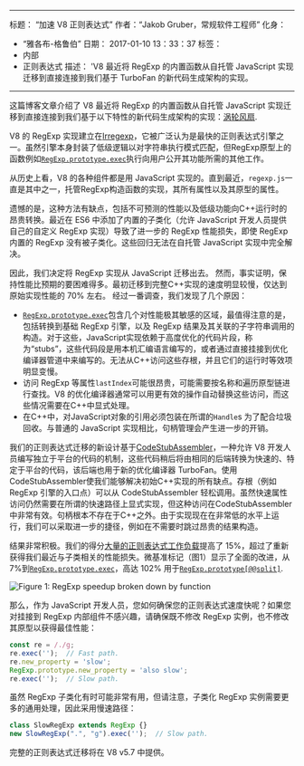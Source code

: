 ***

标题： “加速 V8 正则表达式”
作者：“Jakob Gruber，常规软件工程师”
化身：

*   “雅各布-格鲁伯”
    日期： 2017-01-10 13：33：37
    标签：
*   内部
*   正则表达式
    描述： 'V8 最近将 RegExp 的内置函数从自托管 JavaScript 实现迁移到直接连接到我们基于 TurboFan 的新代码生成架构的实现。

***

这篇博客文章介绍了 V8 最近将 RegExp 的内置函数从自托管 JavaScript 实现迁移到直接连接到我们基于以下特性的新代码生成架构的实现：[涡轮风扇](/blog/v8-release-56).

V8 的 RegExp 实现建立在[Irregexp](https://blog.chromium.org/2009/02/irregexp-google-chromes-new-regexp.html)，它被广泛认为是最快的正则表达式引擎之一。虽然引擎本身封装了低级逻辑以对字符串执行模式匹配，但RegExp原型上的函数例如[`RegExp.prototype.exec`](https://developer.mozilla.org/en-US/docs/Web/JavaScript/Reference/Global_Objects/RegExp/exec)执行向用户公开其功能所需的其他工作。

从历史上看，V8 的各种组件都是用 JavaScript 实现的。直到最近，`regexp.js`一直是其中之一，托管RegExp构造函数的实现，其所有属性以及其原型的属性。

遗憾的是，这种方法有缺点，包括不可预测的性能以及低级功能向C++运行时的昂贵转换。最近在 ES6 中添加了内置的子类化（允许 JavaScript 开发人员提供自己的自定义 RegExp 实现）导致了进一步的 RegExp 性能损失，即使 RegExp 内置的 RegExp 没有被子类化。这些回归无法在自托管 JavaScript 实现中完全解决。

因此，我们决定将 RegExp 实现从 JavaScript 迁移出去。 然而，事实证明，保持性能比预期的要困难得多。最初迁移到完整C++实现的速度明显较慢，仅达到原始实现性能的 70% 左右。 经过一番调查，我们发现了几个原因：

*   [`RegExp.prototype.exec`](https://developer.mozilla.org/en-US/docs/Web/JavaScript/Reference/Global_Objects/RegExp/exec)包含几个对性能极其敏感的区域，最值得注意的是，包括转换到基础 RegExp 引擎，以及 RegExp 结果及其关联的子字符串调用的构造。对于这些，JavaScript实现依赖于高度优化的代码片段，称为“stubs”，这些代码段是用本机汇编语言编写的，或者通过直接挂接到优化编译器管道中来编写的。无法从C++访问这些存根，并且它们的运行时等效项明显变慢。
*   访问 RegExp 等属性`lastIndex`可能很昂贵，可能需要按名称和遍历原型链进行查找。V8 的优化编译器通常可以用更有效的操作自动替换这些访问，而这些情况需要在C++中显式处理。
*   在C++中，对JavaScript对象的引用必须包装在所谓的`Handle`s 为了配合垃圾回收。与普通的 JavaScript 实现相比，句柄管理会产生进一步的开销。

我们的正则表达式迁移的新设计基于[CodeStubAssembler](/blog/csa)，一种允许 V8 开发人员编写独立于平台的代码的机制，这些代码稍后将由相同的后端转换为快速的、特定于平台的代码，该后端也用于新的优化编译器 TurboFan。使用CodeStubAssembler使我们能够解决初始C++实现的所有缺点。存根（例如 RegExp 引擎的入口点）可以从 CodeStubAssembler 轻松调用。虽然快速属性访问仍然需要在所谓的快速路径上显式实现，但这种访问在CodeStubAssembler中非常有效。句柄根本不存在于C++之外。由于实现现在在非常低的水平上运行，我们可以采取进一步的捷径，例如在不需要时跳过昂贵的结果构造。

结果非常积极。我们的得分[大量的正则表达式工作负载](https://github.com/chromium/octane/blob/master/regexp.js)提高了 15%，超过了重新获得我们最近与子类相关的性能损失。微基准标记（图1）显示了全面的改进，从7%到[`RegExp.prototype.exec`](https://developer.mozilla.org/en-US/docs/Web/JavaScript/Reference/Global_Objects/RegExp/exec)，高达 102% 用于[`RegExp.prototype[@@split]`](https://developer.mozilla.org/en-US/docs/Web/JavaScript/Reference/Global_Objects/RegExp/@@split).

![Figure 1: RegExp speedup broken down by function](../_img/speeding-up-regular-expressions/perf.png)

那么，作为 JavaScript 开发人员，您如何确保您的正则表达式速度快呢？如果您对挂接到 RegExp 内部组件不感兴趣，请确保既不修改 RegExp 实例，也不修改其原型以获得最佳性能：

```js
const re = /./g;
re.exec('');  // Fast path.
re.new_property = 'slow';
RegExp.prototype.new_property = 'also slow';
re.exec('');  // Slow path.
```

虽然 RegExp 子类化有时可能非常有用，但请注意，子类化 RegExp 实例需要更多的通用处理，因此采用慢速路径：

```js
class SlowRegExp extends RegExp {}
new SlowRegExp(".", "g").exec('');  // Slow path.
```

完整的正则表达式迁移将在 V8 v5.7 中提供。
